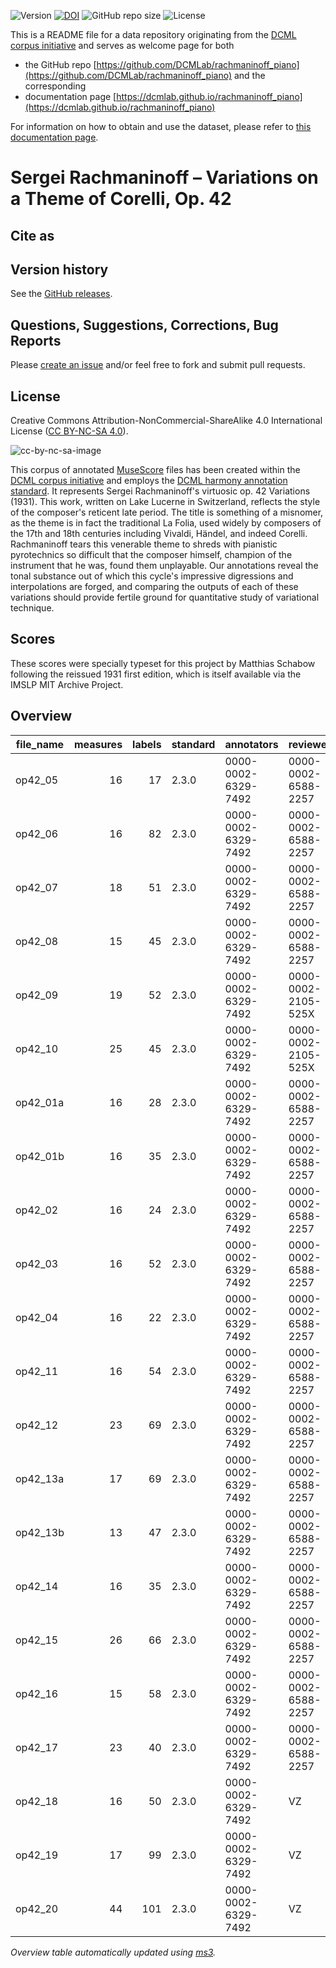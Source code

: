 ![Version](https://img.shields.io/github/v/release/DCMLab/rachmaninoff_piano?display_name=tag)
[![DOI](https://zenodo.org/badge/520217150.svg)](https://zenodo.org/badge/latestdoi/520217150)
![GitHub repo size](https://img.shields.io/github/repo-size/DCMLab/rachmaninoff_piano)
![License](https://img.shields.io/badge/license-CC%20BY--NC--SA%204.0-9cf)


This is a README file for a data repository originating from the [DCML corpus initiative](https://github.com/DCMLab/dcml_corpora)
and serves as welcome page for both 

* the GitHub repo [https://github.com/DCMLab/rachmaninoff_piano](https://github.com/DCMLab/rachmaninoff_piano) and the corresponding
* documentation page [https://dcmlab.github.io/rachmaninoff_piano](https://dcmlab.github.io/rachmaninoff_piano)

For information on how to obtain and use the dataset, please refer to [this documentation page](https://dcmlab.github.io/rachmaninoff_piano/introduction).

# Sergei Rachmaninoff – Variations on a Theme of Corelli, Op. 42


## Cite as

## Version history

See the [GitHub releases](https://github.com/DCMLab/rachmaninoff_piano/releases).

## Questions, Suggestions, Corrections, Bug Reports

Please [create an issue](https://github.com/DCMLab/rachmaninoff_piano/issues) and/or feel free to fork and submit pull requests.

## License

Creative Commons Attribution-NonCommercial-ShareAlike 4.0 International License ([CC BY-NC-SA 4.0](https://creativecommons.org/licenses/by-nc-sa/4.0/)).

![cc-by-nc-sa-image](https://licensebuttons.net/l/by-nc-sa/4.0/88x31.png)


This corpus of annotated [MuseScore](https://musescore.org) files has been created within
the [DCML corpus initiative](https://github.com/DCMLab/dcml_corpora) and employs
the [DCML harmony annotation standard](https://github.com/DCMLab/standards).
It represents Sergei Rachmaninoff's virtuosic op. 42 Variations (1931). This work, written on Lake Lucerne in Switzerland, reflects the style of the composer's reticent late period. The title is something of a misnomer, as the theme is in fact the traditional La Folia, used widely by composers of the 17th and 18th centuries including Vivaldi, Händel, and indeed Corelli. Rachmaninoff tears this venerable theme to shreds with pianistic pyrotechnics so difficult that the composer himself, champion of the instrument that he was, found them unplayable. Our annotations reveal the tonal substance out of which this cycle's impressive digressions and interpolations are forged, and comparing the outputs of each of these variations should provide fertile ground for quantitative study of variational technique.

## Scores

These scores were specially typeset for this project by Matthias Schabow following the reissued 1931 first edition, which is itself available via the IMSLP MIT Archive Project.

## Overview
|file_name|measures|labels|standard|    annotators     |     reviewers     |
|---------|-------:|-----:|--------|-------------------|-------------------|
|op42_05  |      16|    17|2.3.0   |0000-0002-6329-7492|0000-0002-6588-2257|
|op42_06  |      16|    82|2.3.0   |0000-0002-6329-7492|0000-0002-6588-2257|
|op42_07  |      18|    51|2.3.0   |0000-0002-6329-7492|0000-0002-6588-2257|
|op42_08  |      15|    45|2.3.0   |0000-0002-6329-7492|0000-0002-6588-2257|
|op42_09  |      19|    52|2.3.0   |0000-0002-6329-7492|0000-0002-2105-525X|
|op42_10  |      25|    45|2.3.0   |0000-0002-6329-7492|0000-0002-2105-525X|
|op42_01a |      16|    28|2.3.0   |0000-0002-6329-7492|0000-0002-6588-2257|
|op42_01b |      16|    35|2.3.0   |0000-0002-6329-7492|0000-0002-6588-2257|
|op42_02  |      16|    24|2.3.0   |0000-0002-6329-7492|0000-0002-6588-2257|
|op42_03  |      16|    52|2.3.0   |0000-0002-6329-7492|0000-0002-6588-2257|
|op42_04  |      16|    22|2.3.0   |0000-0002-6329-7492|0000-0002-6588-2257|
|op42_11  |      16|    54|2.3.0   |0000-0002-6329-7492|0000-0002-6588-2257|
|op42_12  |      23|    69|2.3.0   |0000-0002-6329-7492|0000-0002-6588-2257|
|op42_13a |      17|    69|2.3.0   |0000-0002-6329-7492|0000-0002-6588-2257|
|op42_13b |      13|    47|2.3.0   |0000-0002-6329-7492|0000-0002-6588-2257|
|op42_14  |      16|    35|2.3.0   |0000-0002-6329-7492|0000-0002-6588-2257|
|op42_15  |      26|    66|2.3.0   |0000-0002-6329-7492|0000-0002-6588-2257|
|op42_16  |      15|    58|2.3.0   |0000-0002-6329-7492|0000-0002-6588-2257|
|op42_17  |      23|    40|2.3.0   |0000-0002-6329-7492|0000-0002-6588-2257|
|op42_18  |      16|    50|2.3.0   |0000-0002-6329-7492|VZ                 |
|op42_19  |      17|    99|2.3.0   |0000-0002-6329-7492|VZ                 |
|op42_20  |      44|   101|2.3.0   |0000-0002-6329-7492|VZ                 |


*Overview table automatically updated using [ms3](https://ms3.readthedocs.io/).*
